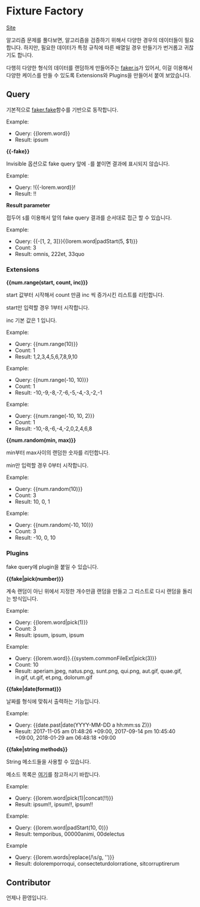 # Fixture Factory

[Site](https://gongzza.github.io/fixture-factory/)

알고리즘 문제를 풀다보면, 알고리즘을 검증하기 위해서 다양한 경우의 데이터들이 필요합니다. 하지만, 필요한 데이터가 특정 규칙에 따른 배열일 경우 만들기가 번거롭고 귀찮기도 합니다.

다행히 다양한 형식의 데이터를 랜덤하게 만들어주는 [faker.js](https://github.com/Marak/faker.js)가 있어서, 이걸 이용해서 다양한 케이스를 만들 수 있도록 Extensions와 Plugins을 만들어서 붙여 보았습니다.

## Query

기본적으로 [faker.fake](https://github.com/marak/Faker.js/#fakerfake)함수를 기반으로 동작합니다.

Example:

- Query: {{lorem.word}}
- Result: ipsum

**{{-fake}}**

Invisible 옵션으로 fake query 앞에 `-`를 붙이면 결과에 표시되지 않습니다.

Example:

- Query: !{{-lorem.word}}!
- Result: !!

**Result parameter**

접두어 `$`를 이용해서 앞의 fake query 결과를 순서대로 접근 할 수 있습니다.

Example:

- Query: {{-[1, 2, 3]}}{{lorem.word|padStart(5, $1)}}
- Count: 3
- Result: omnis, 222et, 33quo

### Extensions

**{{num.range(start, count, inc)}}**

start 값부터 시작해서 count 만큼 inc 씩 증가시킨 리스트를 리턴합니다.

start만 입력할 경우 1부터 시작합니다.

inc 기본 값은 1 입니다.

Example:

- Query: {{num.range(10)}}
- Count: 1
- Result: 1,2,3,4,5,6,7,8,9,10

Example:

- Query: {{num.range(-10, 10)}}
- Count: 1
- Result: -10,-9,-8,-7,-6,-5,-4,-3,-2,-1

Example:

- Query: {{num.range(-10, 10, 2)}}
- Count: 1
- Result: -10,-8,-6,-4,-2,0,2,4,6,8

**{{num.random(min, max)}}**

min부터 max사이의 랜덤한 숫자를 리턴합니다.

min만 입력할 경우 0부터 시작합니다.

Example:

- Query: {{num.random(10)}}
- Count: 3
- Result: 10, 0, 1

Example:

- Query: {{num.random(-10, 10)}}
- Count: 3
- Result: -10, 0, 10

### Plugins

fake query에 plugin을 붙일 수 있습니다.

**{{fake|pick(number)}}**

계속 랜덤이 아닌 위에서 지정한 개수만큼 랜덤을 만들고 그 리스트로 다시 랜덤을 돌리는 방식입니다.

Example:
- Query: {{lorem.word|pick(1)}}
- Count: 3
- Result: ipsum, ipsum, ipsum

Example:
- Query: {{lorem.word}}.{{system.commonFileExt|pick(3)}}
- Count: 10
- Result: aperiam.jpeg, natus.png, sunt.png, qui.png, aut.gif, quae.gif, in.gif, ut.gif, et.png, dolorum.gif

**{{fake|date(format)}}**

날짜를 형식에 맞춰서 출력하는 기능입니다.

Example:
- Query: {{date.past|date(YYYY-MM-DD a hh:mm:ss Z)}}
- Result: 2017-11-05 am 01:48:26 +09:00, 2017-09-14 pm 10:45:40 +09:00, 2018-01-29 am 06:48:18 +09:00

**{{fake|string methods}}**

String 메소드들을 사용할 수 있습니다.

메소드 목록은 [여기](https://developer.mozilla.org/ko/docs/Web/JavaScript/Reference/Global_Objects/String)를 참고하시기 바랍니다.

Example:
- Query: {{lorem.word|pick(1)|concat(!!)}}
- Result: ipsum!!, ipsum!!, ipsum!!

Example:
- Query: {{lorem.word|padStart(10, 0)}}
- Result: temporibus, 00000animi, 00delectus

Example
- Query: {{lorem.words|replace(/\s/g, '')}}
- Result: doloremporroqui, consecteturdolorratione, sitcorruptirerum

## Contributor

언제나 환영입니다.
